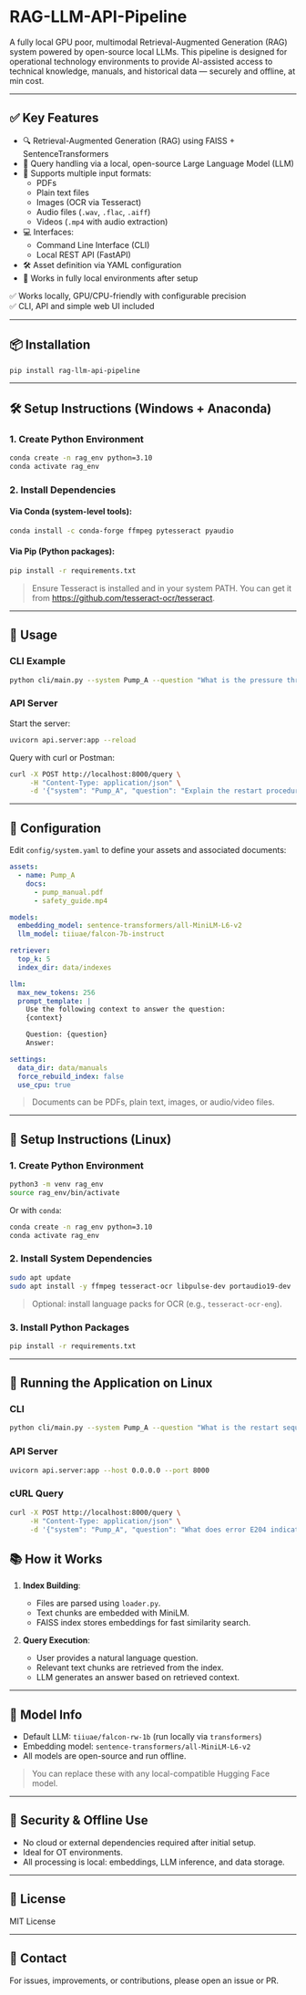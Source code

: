 # RAG-LLM-API-Pipeline

A fully  local GPU poor, multimodal Retrieval-Augmented Generation (RAG) system powered by open-source local LLMs. This pipeline is designed for operational technology environments to provide AI-assisted access to technical knowledge, manuals, and historical data — securely and offline, at min cost.

---

## ✅ Key Features

- 🔍 Retrieval-Augmented Generation (RAG) using FAISS + SentenceTransformers
- 🧠 Query handling via a local, open-source Large Language Model (LLM)
- 📄 Supports multiple input formats:
  - PDFs
  - Plain text files
  - Images (OCR via Tesseract)
  - Audio files (`.wav`, `.flac`, `.aiff`)
  - Videos (`.mp4` with audio extraction)
- 💻 Interfaces:
  - Command Line Interface (CLI)
  - Local REST API (FastAPI)
- 🛠️ Asset definition via YAML configuration
- 🔐 Works in fully local environments after setup

✅ Works locally, GPU/CPU-friendly with configurable precision  
✅ CLI, API and simple web UI included


---

## 📦 Installation

```bash
pip install rag-llm-api-pipeline

```

---

## 🛠️ Setup Instructions (Windows + Anaconda)

### 1. Create Python Environment
```bash
conda create -n rag_env python=3.10
conda activate rag_env
```

### 2. Install Dependencies
#### Via Conda (system-level tools):
```bash
conda install -c conda-forge ffmpeg pytesseract pyaudio
```

#### Via Pip (Python packages):
```bash
pip install -r requirements.txt
```

> Ensure Tesseract is installed and in your system PATH. You can get it from https://github.com/tesseract-ocr/tesseract.

---

## 🚀 Usage

### CLI Example
```bash
python cli/main.py --system Pump_A --question "What is the pressure threshold for operation?"
```

### API Server
Start the server:
```bash
uvicorn api.server:app --reload
```

Query with curl or Postman:
```bash
curl -X POST http://localhost:8000/query \
     -H "Content-Type: application/json" \
     -d '{"system": "Pump_A", "question": "Explain the restart procedure"}'
```

---

## 🧱 Configuration

Edit `config/system.yaml` to define your assets and associated documents:

```yaml
assets:
  - name: Pump_A
    docs:
      - pump_manual.pdf
      - safety_guide.mp4

models:
  embedding_model: sentence-transformers/all-MiniLM-L6-v2
  llm_model: tiiuae/falcon-7b-instruct

retriever:
  top_k: 5
  index_dir: data/indexes

llm:
  max_new_tokens: 256
  prompt_template: |
    Use the following context to answer the question:
    {context}

    Question: {question}
    Answer:

settings:
  data_dir: data/manuals
  force_rebuild_index: false
  use_cpu: true
```

> Documents can be PDFs, plain text, images, or audio/video files.

---
## 🐧 Setup Instructions (Linux)

### 1. Create Python Environment
```bash
python3 -m venv rag_env
source rag_env/bin/activate
```

Or with `conda`:
```bash
conda create -n rag_env python=3.10
conda activate rag_env
```

### 2. Install System Dependencies
```bash
sudo apt update
sudo apt install -y ffmpeg tesseract-ocr libpulse-dev portaudio19-dev
```

> Optional: install language packs for OCR (e.g., `tesseract-ocr-eng`).

### 3. Install Python Packages
```bash
pip install -r requirements.txt
```

---

## 🔁 Running the Application on Linux

### CLI
```bash
python cli/main.py --system Pump_A --question "What is the restart sequence for this machine?"
```

### API Server
```bash
uvicorn api.server:app --host 0.0.0.0 --port 8000
```

### cURL Query
```bash
curl -X POST http://localhost:8000/query \
     -H "Content-Type: application/json" \
     -d '{"system": "Pump_A", "question": "What does error E204 indicate?"}'
```

## 📚 How it Works

1. **Index Building**:
   - Files are parsed using `loader.py`.
   - Text chunks are embedded with MiniLM.
   - FAISS index stores embeddings for fast similarity search.

2. **Query Execution**:
   - User provides a natural language question.
   - Relevant text chunks are retrieved from the index.
   - LLM generates an answer based on retrieved context.

---

## 🧠 Model Info

- Default LLM: `tiiuae/falcon-rw-1b` (run locally via `transformers`)
- Embedding model: `sentence-transformers/all-MiniLM-L6-v2`
- All models are open-source and run offline.

> You can replace these with any local-compatible Hugging Face model.

---

## 🔐 Security & Offline Use

- No cloud or external dependencies required after initial setup.
- Ideal for OT environments.
- All processing is local: embeddings, LLM inference, and data storage.

---

## 📜 License

MIT License

---

## 📧 Contact

For issues, improvements, or contributions, please open an issue or PR.